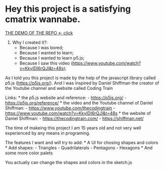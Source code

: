   # Hey this project is a satisfying cmatrix wannabe.
    
   [THE DEMO OF THE REPO <- click](https://ytinoooon.github.io/js_rain/index.html) 
    
   1. Why I created it?:
        - Because I was bored;
        - Because I wanted to learn;
        - Because I wanted to learn p5.js;
        - Because I saw this video (https://www.youtube.com/watch?v=KkyIDI6rQJI&t=48s);
    
   As I told you this project is made by the help of the javascript library called p5.js (https://p5js.org/).
   And I was inspired by Daniel Shiffman the creator of the Youtube channel and website called Coding Train
    
   Links:
     * the p5.js website and reference: 
       - https://p5js.org/
       - https://p5js.org/reference/
     * the video and the Youtube channel of Daniel Shiffman: 
       - https://www.youtube.com/thecodingtrain
       - https://www.youtube.com/watch?v=KkyIDI6rQJI&t=48s
     * the website of Daniel Shiffman: 
       - https://thecodingtrain.com/
       - https://shiffman.net/


   The time of makeing this project I am 15 years old and not very well experienced by any means in programing.

   The features I want and will try to add:
        * A UI for chosing shapes and colors
        * Add shapes: 
          - Triangles
          - Quadrilaterals
          - Pentagons
          - Hexagons
        *  And some more color palets
            
   You actually can change the shapes and colors in the sketch.js

